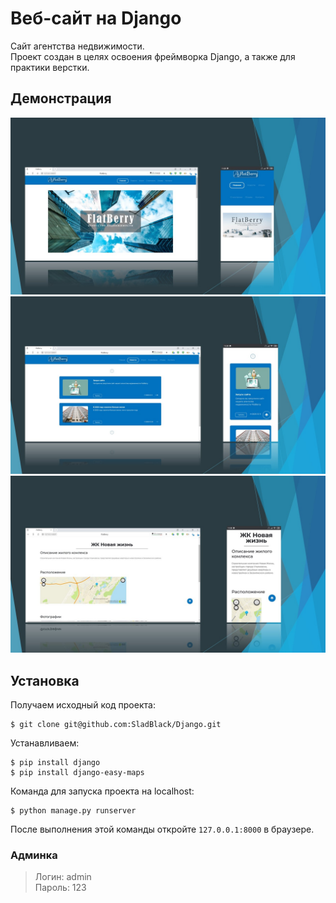 # Веб-сайт на Django
Сайт агентства недвижимости.<br>
Проект создан в целях освоения фреймворка Django, а также для практики верстки.

## Демонстрация
<img src="demo/0.jpg" width="800" />
<img src="demo/1.jpg" width="800" />
<img src="demo/2.jpg" width="800" />

## Установка
Получаем исходный код проекта:
```
$ git clone git@github.com:SladBlack/Django.git
```
  
Устанавливаем:
```
$ pip install django
$ pip install django-easy-maps
```

Команда для запуска проекта на localhost:<br>
```
$ python manage.py runserver
```
После выполнения этой команды откройте `127.0.0.1:8000` в браузере.

### Админка
>Логин: admin<br>
>Пароль: 123
